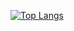 [![Top Langs](https://github-readme-stats.vercel.app/api/top-langs/?username=koizumi024&layout=compact&theme=onedark)](https://github.com/anuraghazra/github-readme-stats)
